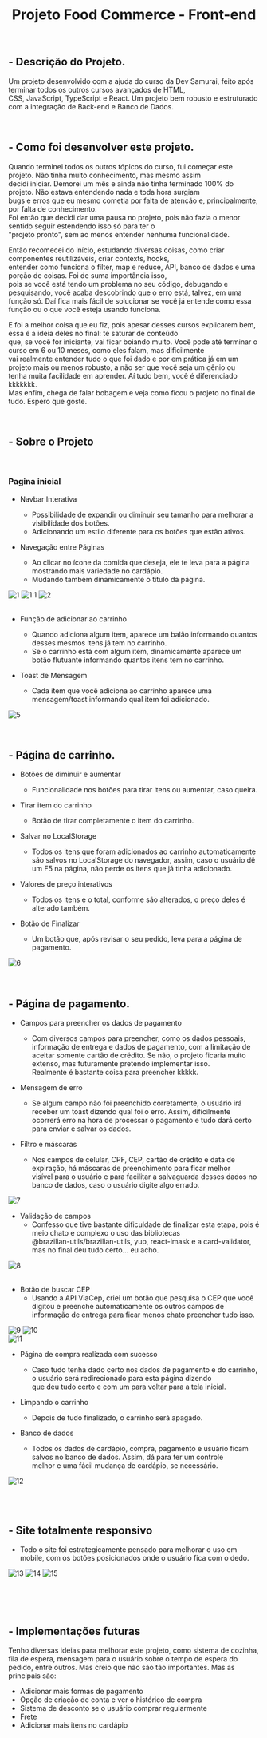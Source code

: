 <h1 align="center">Projeto Food Commerce - Front-end</h1>

<br/>

## - Descrição do Projeto.  
Um projeto desenvolvido com a ajuda do curso da Dev Samurai, feito após terminar todos os outros cursos avançados de HTML,  
CSS, JavaScript, TypeScript e React. Um projeto bem robusto e estruturado com a integração de Back-end e Banco de Dados.

<br />

## - Como foi desenvolver este projeto.  
Quando terminei todos os outros tópicos do curso, fui começar este projeto. Não tinha muito conhecimento, mas mesmo assim  
decidi iniciar. Demorei um mês e ainda não tinha terminado 100% do projeto. Não estava entendendo nada e toda hora surgiam  
bugs e erros que eu mesmo cometia por falta de atenção e, principalmente, por falta de conhecimento.  
Foi então que decidi dar uma pausa no projeto, pois não fazia o menor sentido seguir estendendo isso só para ter o  
"projeto pronto", sem ao menos entender nenhuma funcionalidade.  

Então recomecei do início, estudando diversas coisas, como criar componentes reutilizáveis, criar contexts, hooks,  
entender como funciona o filter, map e reduce, API, banco de dados e uma porção de coisas. Foi de suma importância isso,  
pois se você está tendo um problema no seu código, debugando e pesquisando, você acaba descobrindo que o erro está, talvez, em uma  
função só. Daí fica mais fácil de solucionar se você já entende como essa função ou o que você esteja usando funciona.
  
E foi a melhor coisa que eu fiz, pois apesar desses cursos explicarem bem, essa é a ideia deles no final: te saturar de conteúdo  
que, se você for iniciante, vai ficar boiando muito. Você pode até terminar o curso em 6 ou 10 meses, como eles falam, mas dificilmente  
vai realmente entender tudo o que foi dado e por em prática já em um projeto mais ou menos robusto, a não ser que você seja um gênio ou  
tenha muita facilidade em aprender. Aí tudo bem, você é diferenciado kkkkkkk.  
Mas enfim, chega de falar bobagem e veja como ficou o projeto no final de tudo. Espero que goste.  

<br />

## - Sobre o Projeto
<br />

### Pagina inicial

- Navbar Interativa  
  * Possibilidade de expandir ou diminuir seu tamanho para melhorar a visibilidade dos botões.
  * Adicionando um estilo diferente para os botões que estão ativos.
 
- Navegação entre Páginas
  * Ao clicar no ícone da comida que deseja, ele te leva para a página mostrando mais variedade no cardápio.
  * Mudando também dinamicamente o título da página.

![1](https://github.com/Alexandre-Konrath/Food-Commerce-Frontend/assets/160286787/68c09544-ea0c-44da-aa5d-98a62a6adea9)
![1 1](https://github.com/Alexandre-Konrath/Food-Commerce-Frontend/assets/160286787/39e67bfd-e075-45ae-921b-4023faa07b99)
![2](https://github.com/Alexandre-Konrath/Food-Commerce-Frontend/assets/160286787/9f0c815a-f7d8-40e9-825e-17b5ac1536da)  
<br />

- Função de adicionar ao carrinho
  * Quando adiciona algum item, aparece um balão informando quantos desses mesmos itens já tem no carrinho.
  * Se o carrinho está com algum item, dinamicamente aparece um botão flutuante informando quantos itens tem no carrinho.
  
- Toast de Mensagem
  * Cada item que você adiciona ao carrinho aparece uma mensagem/toast informando qual item foi adicionado.

![5](https://github.com/Alexandre-Konrath/Food-Commerce-Frontend/assets/160286787/02d73eb7-9bf7-43e6-961c-5f6c4415831a)

<br />

## - Página de carrinho.

- Botões de diminuir e aumentar
  * Funcionalidade nos botões para tirar itens ou aumentar, caso queira.
  
- Tirar item do carrinho
  * Botão de tirar completamente o item do carrinho.

- Salvar no LocalStorage
  * Todos os itens que foram adicionados ao carrinho automaticamente são salvos no LocalStorage do navegador, assim, caso
    o usuário dê um F5 na página, não perde os itens que já tinha adicionado.

- Valores de preço interativos
  * Todos os itens e o total, conforme são alterados, o preço deles é alterado também.
  
- Botão de Finalizar
  * Um botão que, após revisar o seu pedido, leva para a página de pagamento.
  
![6](https://github.com/Alexandre-Konrath/Food-Commerce-Frontend/assets/160286787/cd7552fd-b928-4a79-beb9-c6685ba11ffe)

<br />

## - Página de pagamento.

- Campos para preencher os dados de pagamento
  * Com diversos campos para preencher, como os dados pessoais, informação de entrega e dados de pagamento, com a limitação de  
aceitar somente cartão de crédito. Se não, o projeto ficaria muito extenso, mas futuramente pretendo implementar isso.  
Realmente é bastante coisa para preencher kkkkk.

- Mensagem de erro
  * Se algum campo não foi preenchido corretamente, o usuário irá receber um toast dizendo qual foi o erro. Assim, dificilmente  
    ocorrerá erro na hora de processar o pagamento e tudo dará certo para enviar e salvar os dados.

- Filtro e máscaras
  * Nos campos de celular, CPF, CEP, cartão de crédito e data de expiração, há máscaras de preenchimento para ficar melhor  
    visível para o usuário e para facilitar a salvaguarda desses dados no banco de dados, caso o usuário digite algo errado.
    
![7](https://github.com/Alexandre-Konrath/Food-Commerce-Frontend/assets/160286787/f3077798-e3f2-4ec7-80df-cf7844fa57ef)
<br />

- Validação de campos
  * Confesso que tive bastante dificuldade de finalizar esta etapa, pois é meio chato e complexo o uso das bibliotecas  
    @brazilian-utils/brazilian-utils, yup, react-imask e a card-validator, mas no final deu tudo certo... eu acho.

![8](https://github.com/Alexandre-Konrath/Food-Commerce-Frontend/assets/160286787/67dbf35f-25c5-485c-bf97-0dc533b2a147)  
<br />

- Botão de buscar CEP
  * Usando a API ViaCep, criei um botão que pesquisa o CEP que você digitou e preenche automaticamente os outros campos de  
    informação de entrega para ficar menos chato preencher tudo isso.

![9](https://github.com/Alexandre-Konrath/Food-Commerce-Frontend/assets/160286787/3128b36f-ac63-41ec-9a7d-edf197b1b0ed)
![10](https://github.com/Alexandre-Konrath/Food-Commerce-Frontend/assets/160286787/b0773982-3600-4eb4-8a5e-599abb70de12)  
![11](https://github.com/Alexandre-Konrath/Food-Commerce-Frontend/assets/160286787/4d6063df-84b7-44f3-bd4a-6fcedb04d73c)
<br />

- Página de compra realizada com sucesso
  * Caso tudo tenha dado certo nos dados de pagamento e do carrinho, o usuário será redirecionado para esta página dizendo  
    que deu tudo certo e com um <a /> para voltar para a tela inicial.

- Limpando o carrinho
  * Depois de tudo finalizado, o carrinho será apagado.
 
- Banco de dados
  * Todos os dados de cardápio, compra, pagamento e usuário ficam salvos no banco de dados. Assim, dá para ter um controle  
    melhor e uma fácil mudança de cardápio, se necessário.
    
![12](https://github.com/Alexandre-Konrath/Food-Commerce-Frontend/assets/160286787/6ea797f5-ef2a-49ca-8978-1f83a557bde7)

<br />
<br />

## - Site totalmente responsivo 

- Todo o site foi estrategicamente pensado para melhorar o uso em mobile, com os botões posicionados onde o usuário fica com o dedo.
  
![13](https://github.com/Alexandre-Konrath/Food-Commerce-Frontend/assets/160286787/a545242b-8c9f-46ae-b753-80f026fa97f9)
![14](https://github.com/Alexandre-Konrath/Food-Commerce-Frontend/assets/160286787/096dc04f-f1b0-422f-83d6-a03ef6db3436)
![15](https://github.com/Alexandre-Konrath/Food-Commerce-Frontend/assets/160286787/21618979-5077-41cd-9362-f72e1397bd7c)

<br />
<br />
<br />

## - Implementações futuras

Tenho diversas ideias para melhorar este projeto, como sistema de cozinha, fila de espera, mensagem para o usuário sobre
o tempo de espera do pedido, entre outros. Mas creio que não são tão importantes. Mas as principais são:
<br />

  * Adicionar mais formas de pagamento
  * Opção de criação de conta e ver o histórico de compra
  * Sistema de desconto se o usuário comprar regularmente
  * Frete
  * Adicionar mais itens no cardápio
